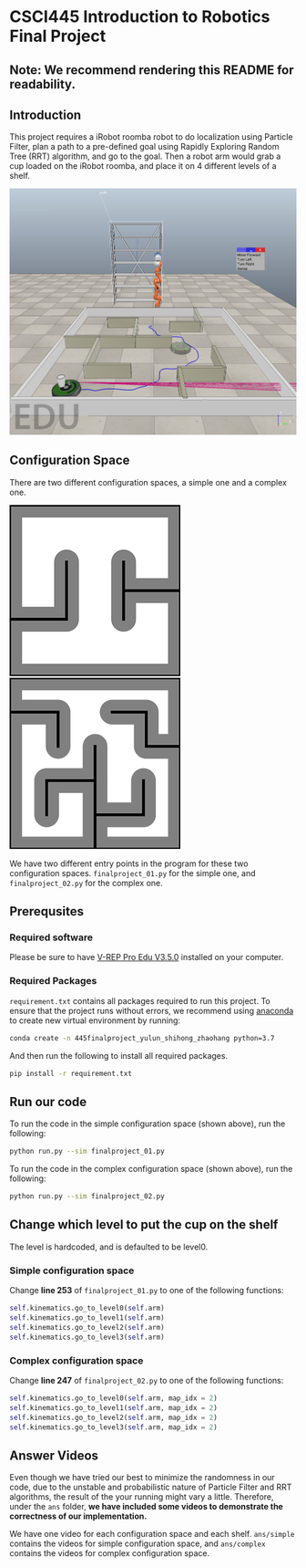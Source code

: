 # CSCI445 Introduction to Robotics Final Project
## Note: We recommend rendering this README for readability.
## Introduction
This project requires a iRobot roomba robot to do localization using Particle Filter, plan a path to a pre-defined goal using Rapidly Exploring Random Tree (RRT) algorithm, and go to the goal. Then a robot arm would grab a cup loaded on the iRobot roomba, and place it on 4 different levels of a shelf.

![alt text](intro.png)

## Configuration Space
There are two different configuration spaces, a simple one and a complex one.

![alt text](configuration_space.png) ![alt text](configuration_space_2.png)

We have two different entry points in the program for these two configuration spaces. `finalproject_01.py` for the simple one, and `finalproject_02.py` for the complex one.

## Prerequsites
### Required software
Please be sure to have [V-REP Pro Edu V3.5.0](http://www.coppeliarobotics.com/downloads.html) installed on your computer.

### Required Packages
`requirement.txt` contains all packages required to run this project. To ensure that the project runs without errors, we recommend using [anaconda](https://www.anaconda.com/) to create new virtual environment by running:
```bash
conda create -n 445finalproject_yulun_shihong_zhaohang python=3.7
```
And then run the following to install all required packages.
```bash
pip install -r requirement.txt
```

## Run our code
To run the code in the simple configuration space (shown above), run the following:
```bash
python run.py --sim finalproject_01.py
```

To run the code in the complex configuration space (shown above), run the following:
```bash
python run.py --sim finalproject_02.py
```

## Change which level to put the cup on the shelf
The level is hardcoded, and is defaulted to be level0.
### Simple configuration space
Change **line 253** of `finalproject_01.py` to one of the following functions:
```python
self.kinematics.go_to_level0(self.arm)
self.kinematics.go_to_level1(self.arm)
self.kinematics.go_to_level2(self.arm)
self.kinematics.go_to_level3(self.arm)
```
### Complex configuration space
Change **line 247** of `finalproject_02.py` to one of the following functions:
```python
self.kinematics.go_to_level0(self.arm, map_idx = 2)
self.kinematics.go_to_level1(self.arm, map_idx = 2)
self.kinematics.go_to_level2(self.arm, map_idx = 2)
self.kinematics.go_to_level3(self.arm, map_idx = 2)
```

## Answer Videos
Even though we have tried our best to minimize the randomness in our code, due to the unstable and probabilistic nature of Particle Filter and RRT algorithms, the result of the your running might vary a little. Therefore, under the `ans` folder, **we have included some videos to demonstrate the correctness of our implementation.**

We have one video for each configuration space and each shelf. `ans/simple` contains the videos for simple configuration space, and `ans/complex` contains the videos for complex configuration space.
